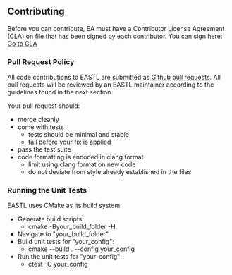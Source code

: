 ## Contributing

Before you can contribute, EA must have a Contributor License Agreement (CLA) on file that has been signed by each contributor.
You can sign here: [Go to CLA](https://goo.gl/KPylZ3)

### Pull Request Policy

All code contributions to EASTL are submitted as [Github pull requests](https://help.github.com/articles/using-pull-requests/).  All pull requests will be reviewed by an EASTL maintainer according to the guidelines found in the next section.

Your pull request should:

* merge cleanly
* come with tests
	* tests should be minimal and stable
	* fail before your fix is applied
* pass the test suite
* code formatting is encoded in clang format 
	* limit using clang format on new code
	* do not deviate from style already established in the files


### Running the Unit Tests

EASTL uses CMake as its build system.

* Generate build scripts:
	* cmake -Byour_build_folder -H.
* Navigate to "your_build_folder"
* Build unit tests for "your_config":
	* cmake --build . --config your_config 
* Run the unit tests for "your_config":
	* ctest -C your_config

